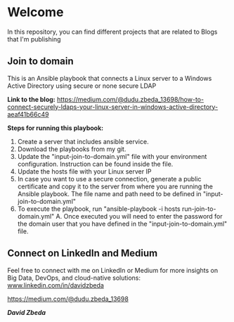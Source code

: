 # Welcome
In this repository,  you can find different projects that are related to Blogs that I'm publishing 

## Join to domain
This is an Ansible playbook that connects a Linux server to a Windows Active Directory using secure or none secure LDAP

**Link to the blog:** https://medium.com/@dudu.zbeda_13698/how-to-connect-securely-ldaps-your-linux-server-in-windows-active-directory-aeaf41b66c49

**Steps for running this playbook:**
1. Create a server that includes ansible service. 
2. Download the playbooks from my git.
3. Update the "input-join-to-domain.yml" file with your environment configuration. Instruction can be found inside the file. 
4. Update the hosts file with your Linux server IP
5. In case you want to use a secure connection, generate a public certificate and copy it to the server from where you are running the Ansible playbook. The file name and path need to be defined in "input-join-to-domain.yml"
6. To execute the playbook, run "ansible-playbook -i hosts run-join-to-domain.yml"
    A. Once  executed you will need to enter the password for the domain user that you have defined in the "input-join-to-domain.yml" file.



## Connect on LinkedIn and Medium
Feel free to connect with me on LinkedIn or Medium for more insights on Big Data, DevOps, and cloud-native solutions:
www.linkedin.com/in/davidzbeda

https://medium.com/@dudu.zbeda_13698

***David Zbeda***
